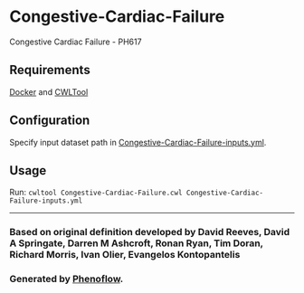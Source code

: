 # Congestive-Cardiac-Failure

Congestive Cardiac Failure - PH617

## Requirements

[Docker](https://docs.docker.com/install/) and [CWLTool](https://github.com/common-workflow-language/cwltool#install)

## Configuration

Specify input dataset path in [Congestive-Cardiac-Failure-inputs.yml](Congestive-Cardiac-Failure-inputs.yml).

## Usage

Run: `cwltool Congestive-Cardiac-Failure.cwl Congestive-Cardiac-Failure-inputs.yml`

***

### Based on original definition developed by David Reeves, David A Springate, Darren M Ashcroft, Ronan Ryan, Tim Doran, Richard Morris, Ivan Olier, Evangelos Kontopantelis
### Generated by [Phenoflow](https://kclhi.org/phenoflow).
